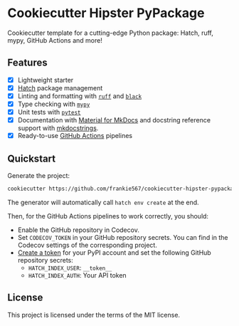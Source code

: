 # Cookiecutter Hipster PyPackage

Cookiecutter template for a cutting-edge Python package: Hatch, ruff, mypy, GitHub Actions and more!

## Features

* [X] Lightweight starter
* [X] [Hatch](https://hatch.pypa.io/latest/install/) package management
* [X] Linting and formatting with [`ruff`](https://github.com/charliermarsh/ruff) and [`black`](https://github.com/psf/black)
* [X] Type checking with [`mypy`](https://github.com/python/mypy)
* [X] Unit tests with [`pytest`](https://github.com/pytest-dev/pytest)
* [X] Documentation with [Material for MkDocs](https://squidfunk.github.io/mkdocs-material/) and docstring reference support with [mkdocstrings](https://mkdocstrings.github.io/).
* [X] Ready-to-use [GitHub Actions](https://help.github.com/en/actions/automating-your-workflow-with-github-actions) pipelines

## Quickstart

Generate the project:

```bash
cookiecutter https://github.com/frankie567/cookiecutter-hipster-pypackage
```

The generator will automatically call `hatch env create` at the end.

Then, for the GitHub Actions pipelines to work correctly, you should:

* Enable the GitHub repository in Codecov.
* Set `CODECOV_TOKEN` in your GitHub repository secrets. You can find in the Codecov settings of the corresponding project.
* [Create a token](https://pypi.org/help/#apitoken) for your PyPI account and set the following GitHub repository secrets:
    * `HATCH_INDEX_USER`: `__token__`
    * `HATCH_INDEX_AUTH`: Your API token

## License

This project is licensed under the terms of the MIT license.

